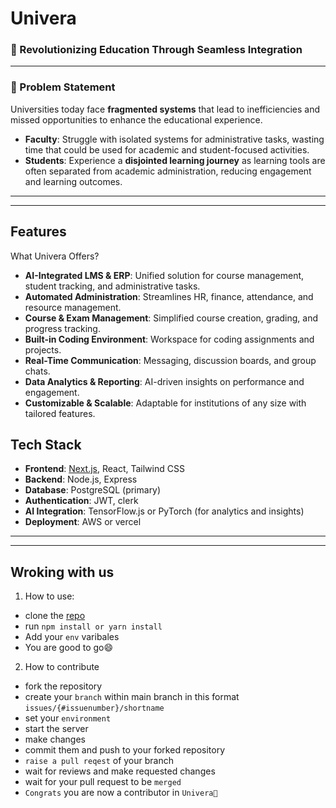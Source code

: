 # Univera

### 🚀 Revolutionizing Education Through Seamless Integration

---

### 📝 Problem Statement
Universities today face **fragmented systems** that lead to inefficiencies and missed opportunities to enhance the educational experience.

- **Faculty**: Struggle with isolated systems for administrative tasks, wasting time that could be used for academic and student-focused activities.
- **Students**: Experience a **disjointed learning journey** as learning tools are often separated from academic administration, reducing engagement and learning outcomes.

---
<hr>

## Features
What Univera Offers?

- **AI-Integrated LMS & ERP**: Unified solution for course management, student tracking, and administrative tasks.
- **Automated Administration**: Streamlines HR, finance, attendance, and resource management.
- **Course & Exam Management**: Simplified course creation, grading, and progress tracking.
- **Built-in Coding Environment**: Workspace for coding assignments and projects.
- **Real-Time Communication**: Messaging, discussion boards, and group chats.
- **Data Analytics & Reporting**: AI-driven insights on performance and engagement.
- **Customizable & Scalable**: Adaptable for institutions of any size with tailored features.

## Tech Stack

- **Frontend**: [Next.js](https://nextjs.org/), React, Tailwind CSS
- **Backend**: Node.js, Express
- **Database**: PostgreSQL (primary)
- **Authentication**: JWT, clerk
- **AI Integration**: TensorFlow.js or PyTorch (for analytics and insights)
- **Deployment**: AWS or vercel

---
<hr>

## Wroking with us
1. How to use:
- clone the [repo](https://github.com/kihan2518B/Univera.git)
- run `npm install or yarn install`
- Add your `env` varibales
- You are good to go😄


2. How to contribute
- fork the repository
- create your `branch` within main branch in this format `issues/{#issuenumber}/shortname`
- set your `environment`
- start the server
- make changes
- commit them and push to your forked repository
- `raise a pull reqest` of your branch
- wait for reviews and make requested changes
- wait for your pull request to be `merged`
- `Congrats` you are now a contributor in `Univera🥳`